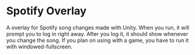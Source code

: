 # Spotify Overlay
A overlay for Spotify song changes made with Unity. When you run, it will prompt you to log in right away. After you log it, it should show whenever you change the song. If you plan on using with a game, you have to run it with windowed-fullscreen.
